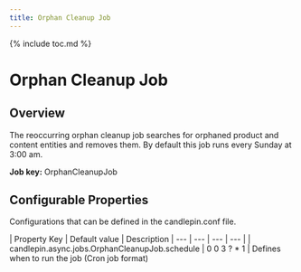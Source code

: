 ```yaml
---
title: Orphan Cleanup Job
---
```

{% include toc.md %}

# Orphan Cleanup Job

## Overview
The reoccurring orphan cleanup job searches for orphaned product and content entities and removes them. By default this job runs every Sunday at 3:00 am.

**Job key:** OrphanCleanupJob

## Configurable Properties
Configurations that can be defined in the candlepin.conf file.

| Property Key | Default value | Description
| --- | --- | --- | --- |
| candlepin.async.jobs.OrphanCleanupJob.schedule | 0 0 3 ? * 1 | Defines when to run the job (Cron job format)